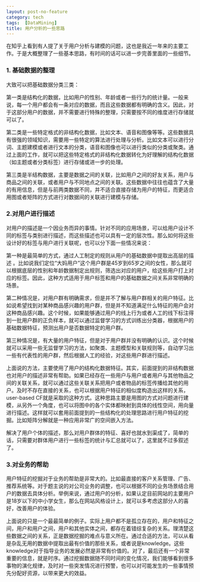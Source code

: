 ```yaml
---
layout: post-no-feature
category: tech
tags:  [DataMining]
title: 用户分析的一些思路
---
```

在知乎上看到有人提了关于用户分析与建模的问题，这也是我近一年来的主要工作。于是大概整理了一些基本思路，有时间的话可以进一步完善里面的一些细节。

### 1. 基础数据的整理

大致可以把基础数据分类三类：

第一类是结构化的数据，比如用户的性别、年龄或者一些行为的统计量。一般来说，每一个用户都会有一条对应的数据，而且这些数据都有明确的含义。因此，对于这部分用户的数据，并不需要进行特殊的整理，只需要按不同的维度进行存储就可以了。

第二类是一些特定格式的非结构化数据，比如文本、语音和图像等等。这些数据具有很强的领域知识，需要用一些特定的算法进行处理与分析。比如文本可以进行分词、主题建模或者进行文本的分类，语音和图像也可以进行类似的分类或聚类。通过上面的工作，就可以把这些特定格式的非结构化数据转化为好理解的结构化数据（如主题或者分类标签）进行存储或进一步的处理。

第三类是半结构数据，主要是数据之间的关联，比如用户之间的好友关系，用户与商品之间的关联，或者用户与不同地点之间的关联。这些数据中往往也蕴含了大量的有用信息，但是与前两类数据不同，并不适合直接存储为用户的特征，而更适合用图或者矩阵的方式进行对数据间的关联进行建模与存储。

### 2.对用户进行描述

对用户的描述是一个因业务而异的事情。针对不同的应用场景，可以给用户设计不同的标签与类别进行描述，而这些描述也可以具有一定的层次性。那么如何将这些设计好的标签与用户进行关联呢，也可以分下面一些情况来说：

第一种是最简单的方式，通过人工制定的规则从用户的基础数据中提取出高层的描述 。比如说我们定位“大妈用户”这个用户群是45岁到65岁之间的女性，那么就可以根据底层的性别和年龄数据制定出规则，筛选出对应的用户，给这些用户打上对应的标签。因此，这种方式适用于用户标签和用户的基础数据之间关系非常明确的场景。

第二种情况是，对用户群有明确需求，但是并不了解与用户群相关的用户特征。比如说希望找到对某种商品感兴趣的用户群，但是并不知道满足什么特征的用户会对这种商品感兴趣。这个时候，如果能够通过用户的线上行为或者人工的线下标注得到一批用户群的正负样本，就可以通过监督学习的方式训练出分类器，根据用户的基础数据特征，预测出用户是否数据特定的用户群。

第三种情况是，有大量的用户特征，但是对于用户群并没有明确的认识。这个时候就可以采用一些无监督学习的方法，如聚类、主题模型和关联规则等，自动学习出一些有代表性的用户群，然后根据人工的经验，对这些用户群进行描述。

上面说的方法，主要使用了用户的结构化数据特征。其实，前面提到的非结构数据也对用户的描述非常有帮助。如果已经存在一些用户与用户或者用户与其他物品之间的关联关系，就可以通过这些关联关系把用户或者物品的标签传播给其他的用户。及时不存在直接的关系，也可以根据用户特征的相似度构造出这样的关系，user-based CF就是采取的这种方式。这种思路主要是用图的方式对问题进行建模，从另外一个角度，也可以将图中的各个实体都映射到具体的线性空间，用向量进行描述。这样就可以套用前面提到的一些结构化的处理思路进行用户特征的挖掘。比如矩阵分解就是一种应用非常广的空间嵌入方法。

解决了用户个体的描述，那么对用户群体的特征、喜好也就水到渠成了，简单的话，只需要对群体用户进行一些标签的统计与汇总就可以了，这里就不过多叙述了。

### 3.对业务的帮助

用户特征的挖掘对于业务的帮助是非常大的。比如最直接的客户关系管理、广告、推荐系统等。对于题主说的对公司业务的调整，也可以根据不同的业务场景结合用户的数据去具体分析。举例来说，通过用户的分析，如果认定目前网站的主要用户是18岁以下的中小学女生，那么在网站风格设计上，就可以多考虑这部分人的喜好，改善用户的体验。

上面说的只是一个最最简单的例子。实际上用户都不是孤立存在的，用户和特征之间，用户和用户之间，用户和其他实体之间，都存在着错综复杂的关系。理清楚这些数据之间的关系，正是数据挖掘的难点与意义所在。通过合适的方法，可以从看是杂乱无用的数据中提取出最有价值的那些关系，或者说是knowledge。这些knowledge对于指导业务的发展必然是非常有价值的。对了，最后还有一个非常重要的信息，就是时序。通过挖掘数据随不同时间的变化情况，我们能够看到很多事物的演化规律，及时对一些突发情况进行预警，也可以对可能发生的一些事情预先分配好资源，以带来更大的效益。

